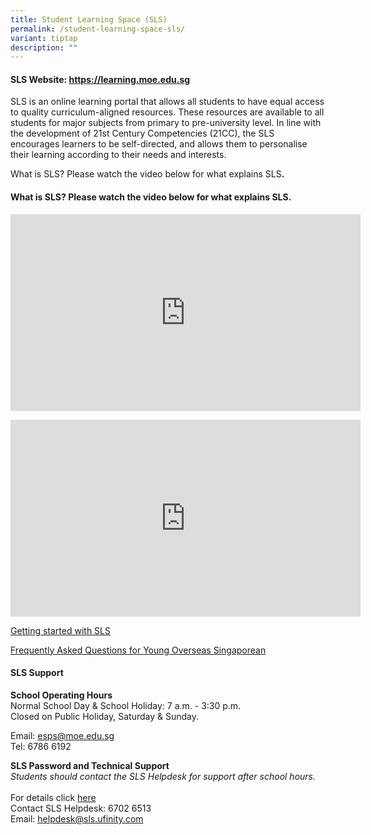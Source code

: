 ```yaml
---
title: Student Learning Space (SLS)
permalink: /student-learning-space-sls/
variant: tiptap
description: ""
---
```

<h4><strong>SLS Website: <a href="https://learning.moe.edu.sg/" rel="noopener noreferrer nofollow" target="_blank"><u>https://learning.moe.edu.sg</u></a></strong></h4>
<p>SLS is an online learning portal that allows all students to have equal
access to quality curriculum-aligned resources. These resources are available
to all students for major subjects from primary to pre-university level.
In line with the development of 21st Century Competencies (21CC), the SLS
encourages learners to be self-directed, and allows them to personalise
their learning according to their needs and interests.</p>
<p>What is SLS? Please watch the video below for what explains SLS<strong>.</strong>
</p>
<p></p>
<h4><strong>What is SLS? Please watch the video below for what explains SLS.</strong></h4>
<p></p>
<div class="iframe-wrapper">
<iframe height="315" width="560" allowfullscreen="true" frameborder="0" src="https://www.youtube.com/embed/eKIHRVWxYPI?si=bS7tqMYcwkuBiMHj"></iframe>
</div>
<p></p>
<div class="iframe-wrapper">
<iframe height="315" width="560" allowfullscreen="true" frameborder="0" src="https://www.youtube.com/embed/JZhjECbHmiE?si=C082MzsdhrkEOb16"></iframe>
</div>
<p></p>
<p></p>
<p><a href="/files/Annexes_to_Letter_to_Parents_002.pdf" class="XqQF9c" rel="noopener noreferrer nofollow" target="_blank"><u>Getting started with SLS</u></a>
</p>
<p><a href="https://www.learning.moe.edu.sg/students/frequently-asked-questions/young-overseas-singaporeans/" class="XqQF9c" rel="noopener noreferrer nofollow" target="_blank"><u>Frequently Asked Questions for Young Overseas Singaporean</u></a>
</p>
<p></p>
<h4><strong>SLS Support</strong></h4>
<p><strong>School Operating Hours</strong>
<br>Normal School Day &amp; School Holiday: 7 a.m. - 3:30 p.m.
<br>Closed on Public Holiday, Saturday &amp; Sunday.</p>
<p>Email: <a href="mailto:esps@moe.edu.sg" rel="noopener noreferrer nofollow" target="_blank">esps@moe.edu.sg</a>
<br>Tel: 6786 6192</p>
<p></p>
<p><strong>SLS Password and Technical Support</strong>
<br><em>Students should contact the SLS Helpdesk for support after school hours.</em>
<br>
<br>For details click <a href="https://www.learning.moe.edu.sg/students/password-and-technical-support/" rel="noopener nofollow" target="_blank">here</a>
<br>Contact SLS Helpdesk: 6702 6513
<br>Email: <a href="mailto:helpdesk@sls.ufinity.com" rel="noopener noreferrer nofollow" target="_blank">helpdesk@sls.ufinity.com</a>
</p>